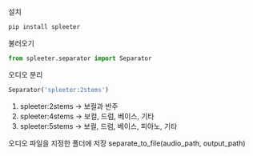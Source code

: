 설치 
```cmd
pip install spleeter
```


불러오기
```python
from spleeter.separator import Separator
```

오디오 분리

```python
Separator('spleeter:2stems')
```

1. spleeter:2stems -> 보컬과 반주
2. spleeter:4stems -> 보컬, 드럼, 베이스, 기타
3. spleeter:5stems -> 보컬, 드럼, 베이스, 피아노, 기타

오디오 파일을 지정한 폴더에 저장
 separate_to_file(audio_path, output_path)


